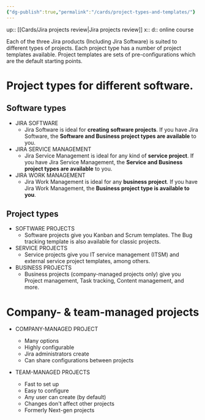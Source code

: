 ```yaml
---
{"dg-publish":true,"permalink":"/cards/project-types-and-templates/"}
---
```


up:: [[Cards/Jira projects review\|Jira projects review]] 
x:: 
d:: online course

Each of the three Jira products (Including Jira Software) is suited to different types of projects. Each project type has a number of project templates available. Project templates are sets of pre-configurations which are the default starting points.

# Project types for different software.


## Software types

- JIRA SOFTWARE
	- Jira Software is ideal for **creating software projects**. If you have Jira Software, the **Software and Business project types are available** to you.
- JIRA SERVICE MANAGEMENT
	- Jira Service Management is ideal for any kind of **service project**. If you have Jira Service Management, the **Service and Business project types are available** to you.
- JIRA WORK MANAGEMENT
	- Jira Work Management is ideal for any **business project**. If you have Jira Work Management, the **Business project type is available to you**.

## Project types

- SOFTWARE PROJECTS 
	- Software projects give you Kanban and Scrum templates. The Bug tracking template is also available for classic projects.
- SERVICE PROJECTS 
	- Service projects give you IT service management (ITSM) and external service project templates, among others.
- BUSINESS PROJECTS
	- Business projects (company-managed projects only) give you Project management, Task tracking, Content management, and more.

# Company- & team-managed projects

- COMPANY-MANAGED PROJECT
	- Many options
	- Highly configurable
	- Jira administrators create
	- Can share configurations between projects

- TEAM-MANAGED PROJECTS
	- Fast to set up
	- Easy to configure
	- Any user can create (by default)
	- Changes don't affect other projects
	- Formerly Next-gen projects



